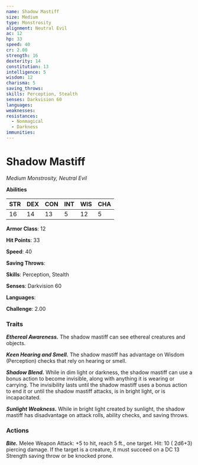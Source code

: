 ```yaml
---
name: Shadow Mastiff
size: Medium
type: Monstrosity
alignment: Neutral Evil
ac: 12
hp: 33
speed: 40
cr: 2.00
strength: 16
dexterity: 14
constitution: 13
intelligence: 5
wisdom: 12
charisma: 5
saving_throws: 
skills: Perception, Stealth
senses: Darkvision 60
languages: 
weaknesses:
resistances:
  - Nonmagical
  - Darkness
immunities:
---
```


# Shadow Mastiff

*Medium Monstrosity, Neutral Evil*

**Abilities**

| STR | DEX | CON | INT | WIS | CHA |
| --- | --- | --- | --- | --- | --- |
| 16 | 14 | 13 | 5 | 12 | 5 |

**Armor Class**: 12

**Hit Points**: 33

**Speed**: 40

**Saving Throws**: 

**Skills**: Perception, Stealth

**Senses**: Darkvision 60

**Languages**: 

**Challenge**: 2.00


### Traits
***Ethereal Awareness.*** The shadow mastiff can see ethereal creatures and objects.

***Keen Hearing and Smell.*** The shadow mastiff has advantage on Wisdom (Perception) checks that rely on hearing or smell.

***Shadow Blend.*** While in dim light or darkness, the shadow mastiff can use a bonus action to become invisible, along with anything it is wearing or carrying. The invisibility lasts until the shadow mastiff uses a bonus action to end it or until the shadow mastiff attacks, is in bright light, or is incapacitated.

***Sunlight Weakness.*** While in bright light created by sunlight, the shadow mastiff has disadvantage on attack rolls, ability checks, and saving throws.


### Actions
***Bite.*** Melee Weapon Attack:  +5 to hit, reach 5 ft., one target. Hit: 10 ( 2d6+3) piercing damage. If the target is a creature, it must succeed on a DC 13 Strength saving throw or be knocked prone.

